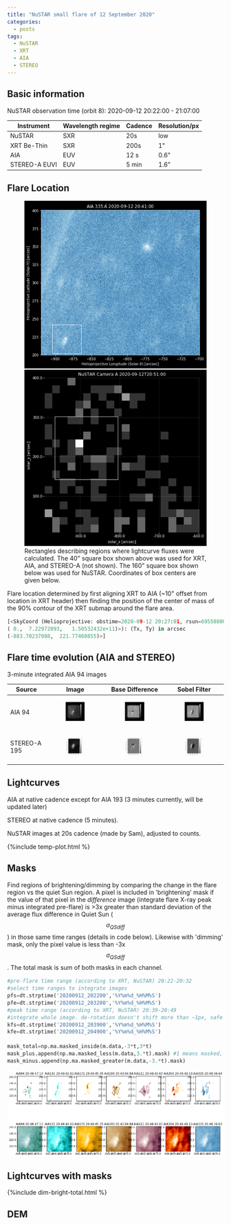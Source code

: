 ```yaml
---
title: "NuSTAR small flare of 12 September 2020"
categories:
  - posts
tags:
  - NuSTAR
  - XRT
  - AIA
  - STEREO
---
```


## Basic information

NuSTAR observation time (orbit 8): 2020-09-12 20:22:00 - 21:07:00


| Instrument | Wavelength regime | Cadence | Resolution/px |
| --- | --- | --- | --- |
| NuSTAR | SXR | 20s | low |
| XRT Be-Thin| SXR | 200s| 1"|
| AIA | EUV | 12 s | 0.6"|
| STEREO-A EUVI | EUV | 5 min | 1.6"|


## Flare Location

<figure>
<div class="row">
<div class="column">
<img src="https://github.com/elastufka/SAX-XRS_figures/raw/gh-pages/images/AIA335_boxes.png" alt="AIA 335 image with rectangle indicating where fluxes were calculated">  </div>
<div class="column">
<img src="https://github.com/elastufka/SAX-XRS_figures/raw/gh-pages/images/NuSTAR_A_boxes.png" alt="NuSTAR camera A low-energy image with rectangle indicating where fluxes were calculated">
<figcaption>Rectangles describing regions where lightcurve fluxes were calculated. The 40" square box shown above was used for XRT, AIA, and STEREO-A (not shown). The 160" square box shown below was used for NuSTAR. Coordinates of box centers are given below.</figcaption>  </div>
</div>
</figure>

Flare location determined by first aligning XRT to AIA (~10" offset from location in XRT header) then finding the position of the center of mass of the 90% contour of the XRT submap around the flare area.

```python
[<SkyCoord (Helioprojective: obstime=2020-09-12 20:27:01, rsun=695508000.0 m, observer=<HeliographicStonyhurst Coordinate (obstime=2020-09-12 20:27:01): (lon, lat, radius) in (deg, deg, m)
( 0.,  7.22972093,   1.50532432e+11)>): (Tx, Ty) in arcsec
(-883.70237088,  221.77460855)>]
```

## Flare time evolution (AIA and STEREO)

3-minute integrated AIA 94 images

|  Source | Image | Base Difference | Sobel Filter | 
| --- | --- | --- | --- |
| AIA 94 | <figure><img src="https://github.com/elastufka/SAX-XRS_figures/raw/gh-pages/images/AIA94_b2_nofilter.gif" alt="AIA 94 gif" width="150"></figure>| <figure><img src="https://github.com/elastufka/SAX-XRS_figures/raw/gh-pages/images/AIA94_b2_diff.gif" alt="AIA 94 difference gif" width="150"></figure> |<figure><img src="https://github.com/elastufka/SAX-XRS_figures/raw/gh-pages/images/AIA94_b2_sobel.gif" alt="AIA 94 Sobel gif" width="150"></figure> |
| STEREO-A 195 | <figure><img src="https://github.com/elastufka/SAX-XRS_figures/raw/gh-pages/images/STEREO_orbit8_b1_nofilter_b2.gif" alt="STEREO 195 gif" width="150"></figure> |<figure><img src="https://github.com/elastufka/SAX-XRS_figures/raw/gh-pages/images/STEREO_orbit8_b2_diff_big.gif" alt="STEREO 195 difference gif" width="150"></figure>  | <figure><img src="https://github.com/elastufka/SAX-XRS_figures/raw/gh-pages/images/STEREO_orbit8_b2_sobel.gif" alt="STEREO 195 Sobel gif" width="150"></figure> |

<!--
![STEREO 195 difference gif](https://github.com/elastufka/SAX-XRS_figures/raw/gh-pages/images/STEREO_orbit8_b2_diff_big.gif) 
-->

## Lightcurves

AIA at native cadence except for AIA 193 (3 minutes currently, will be updated later)

STEREO at native cadence (5 minutes).

NuSTAR images at 20s cadence (made by Sam), adjusted to counts. 

{%include temp-plot.html %} 


## Masks

Find regions of brightening/dimming by comparing the change in the flare region vs the quiet Sun region. A pixel is included in 'brightening' mask if the value of that pixel in the _difference_ image (integrate flare X-ray peak minus integrated pre-flare) is >3x greater than standard deviation of the average flux difference in Quiet Sun ($$\sigma_{QSdiff}$$) in those same time ranges (details in code below). Likewise with 'dimming' mask, only the pixel value is less than -3x $$\sigma_{QSdiff}$$. The total mask is sum of both masks in each channel.

```python
#pre-flare time range (according to XRT, NuSTAR) 20:22-20:32
#select time ranges to integrate images
pfs=dt.strptime('20200912_202200','%Y%m%d_%H%M%S')
pfe=dt.strptime('20200912_203200','%Y%m%d_%H%M%S')
#peak time range (according to XRT, NuSTAR) 20:39-20:49
#integrate whole image. de-rotation doesn't shift more than ~1px, safe enough to do difference images like this
kfs=dt.strptime('20200912_203900','%Y%m%d_%H%M%S')
kfe=dt.strptime('20200912_204900','%Y%m%d_%H%M%S')

mask_total=np.ma.masked_inside(m.data,-3*t,3*t)
mask_plus.append(np.ma.masked_less(m.data,3.*t).mask) #1 means masked, 0 means un-masked, this is why it masked_less and masked_greater are used where they are
mask_minus.append(np.ma.masked_greater(m.data,-3.*t).mask) 
```

![Masks for all AIA channels](https://github.com/elastufka/SAX-XRS_figures/raw/gh-pages/images/AIA_masks.png) 


## Lightcurves with masks

{%include dim-bright-total.html %} 


## DEM
